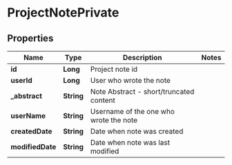 
# ProjectNotePrivate

## Properties
Name | Type | Description | Notes
------------ | ------------- | ------------- | -------------
**id** | **Long** | Project note id | 
**userId** | **Long** | User who wrote the note | 
**_abstract** | **String** | Note Abstract - short/truncated content | 
**userName** | **String** | Username of the one who wrote the note | 
**createdDate** | **String** | Date when note was created | 
**modifiedDate** | **String** | Date when note was last modified | 



